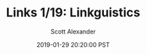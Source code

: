 ---
layout: podcast
title: "Links 1/19: Linkguistics"
author: Scott Alexander
description: https://slatestarcodex.com/2019/01/29/links-1-19-linkguistics/
date: 2019-01-29 20:20:00 PST
length: 2995404
duration: 749
guid: links-1-19-linkguistics
---